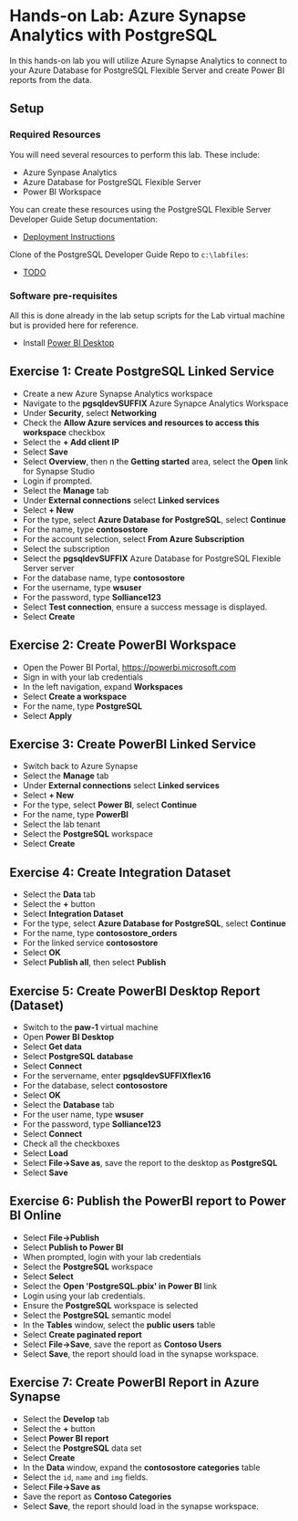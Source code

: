 # Hands-on Lab: Azure Synapse Analytics with PostgreSQL

In this hands-on lab you will utilize Azure Synapse Analytics to connect to your Azure Database for PostgreSQL Flexible Server and create Power BI reports from the data.

## Setup

### Required Resources

You will need several resources to perform this lab. These include:

- Azure Synpase Analytics
- Azure Database for PostgreSQL Flexible Server
- Power BI Workspace

You can create these resources using the PostgreSQL Flexible Server Developer Guide Setup documentation:

- [Deployment Instructions](../../../11_03_Setup/00_Template_Deployment_Instructions.md)

Clone of the PostgreSQL Developer Guide Repo to `c:\labfiles`:

- [TODO]()

### Software pre-requisites

All this is done already in the lab setup scripts for the Lab virtual machine but is provided here for reference.

- Install [Power BI Desktop](https://www.microsoft.com/en-us/download/details.aspx?id=58494)

## Exercise 1: Create PostgreSQL Linked Service

- Create a new Azure Synapse Analytics workspace
- Navigate to the **pgsqldevSUFFIX** Azure Synapce Analytics Workspace
- Under **Security**, select **Networking**
- Check the **Allow Azure services and resources to access this workspace** checkbox
- Select the **+ Add client IP**
- Select **Save**
- Select **Overview**, then n the **Getting started** area, select the **Open** link for Synapse Studio
- Login if prompted.
- Select the **Manage** tab
- Under **External connections** select **Linked services**
- Select **+ New**
- For the type, select **Azure Database for PostgreSQL**, select **Continue**
- For the name, type **contosostore**
- For the account selection, select **From Azure Subscription**
- Select the subscription
- Select the **pgsqldevSUFFIX** Azure Database for PostgreSQL Flexible Server server
- For the database name, type **contosostore**
- For the username, type **wsuser**
- For the password, type **Solliance123**
- Select **Test connection**, ensure a success message is displayed.
- Select **Create**

## Exercise 2: Create PowerBI Workspace

- Open the Power BI Portal, https://powerbi.microsoft.com
- Sign in with your lab credentials
- In the left navigation, expand **Workspaces**
- Select **Create a workspace**
- For the name, type **PostgreSQL**
- Select **Apply**

## Exercise 3: Create PowerBI Linked Service

- Switch back to Azure Synapse
- Select the **Manage** tab
- Under **External connections** select **Linked services**
- Select **+ New**
- For the type, select **Power BI**, select **Continue**
- For the name, type **PowerBI**
- Select the lab tenant
- Select the **PostgreSQL** workspace
- Select **Create**

## Exercise 4: Create Integration Dataset

- Select the **Data** tab
- Select the **+** button
- Select **Integration Dataset**
- For the type, select **Azure Database for PostgreSQL**, select **Continue**
- For the name, type **contosostore_orders**
- For the linked service **contosostore**
- Select **OK**
- Select **Publish all**, then select **Publish**

## Exercise 5: Create PowerBI Desktop Report (Dataset)

- Switch to the **paw-1** virtual machine
- Open **Power BI Desktop**
- Select **Get data**
- Select **PostgreSQL database**
- Select **Connect**
- For the servername, enter **pgsqldevSUFFIXflex16**
- For the database, select **contosostore**
- Select **OK**
- Select the **Database** tab
- For the user name, type **wsuser**
- For the password, type **Solliance123**
- Select **Connect**
- Check all the checkboxes
- Select **Load**
- Select **File->Save as**, save the report to the desktop as **PostgreSQL**
- Select **Save**

## Exercise 6: Publish the PowerBI report to Power BI Online

- Select **File->Publish**
- Select **Publish to Power BI**
- When prompted, login with your lab credentials
- Select the **PostgreSQL** workspace
- Select **Select**
- Select the **Open 'PostgreSQL.pbix' in Power BI** link
- Login using your lab credentials.
- Ensure the **PostgreSQL** workspace is selected
- Select the **PostgreSQL** semantic model
- In the **Tables** window, select the **public users** table
- Select **Create paginated report**
- Select **File->Save**, save the report as **Contoso Users**
- Select **Save**, the report should load in the synapse workspace.

## Exercise 7: Create PowerBI Report in Azure Synapse

- Select the **Develop** tab
- Select the **+** button
- Select **Power BI report**
- Select the **PostgreSQL** data set
- Select **Create**
- In the **Data** window, expand the **contosostore categories** table
- Select the `id`, `name` and `img` fields.
- Select **File->Save as**
- Save the report as **Contoso Categories**
- Select **Save**, the report should load in the synapse workspace.
